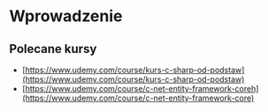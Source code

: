 # Wprowadzenie

## Polecane kursy

- [https://www.udemy.com/course/kurs-c-sharp-od-podstaw](https://www.udemy.com/course/kurs-c-sharp-od-podstaw)
- [https://www.udemy.com/course/c-net-entity-framework-coreh](https://www.udemy.com/course/c-net-entity-framework-core) 